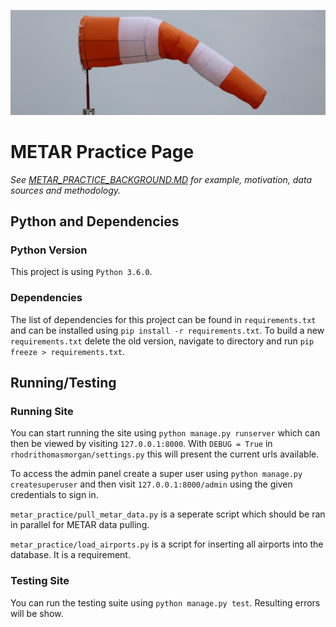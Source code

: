 ![Banner Image](documentation_sources/banner.png)

# METAR Practice Page

*See [METAR_PRACTICE_BACKGROUND.MD](METAR_PRACTICE_BACKGROUND.md) for example, motivation, data sources and methodology.*

## Python and Dependencies

### Python Version

This project is using `Python 3.6.0`.

### Dependencies
 
 The list of dependencies for this project can be found in `requirements.txt` and can be installed using `pip install -r requirements.txt`. To build a new `requirements.txt` delete the old version, navigate to directory and run `pip freeze > requirements.txt`.
 
 ## Running/Testing
 
 ### Running Site
 
 You can start running the site using `python manage.py runserver` which can then be viewed by visiting `127.0.0.1:8000`. With `DEBUG = True` in `rhodrithomasmorgan/settings.py` this will present the current urls available.
 
 To access the admin panel create a super user using `python manage.py createsuperuser` and then visit `127.0.0.1:8000/admin` using the given credentials to sign in.

`metar_practice/pull_metar_data.py` is a seperate script which should be ran in parallel for METAR data pulling. 

`metar_practice/load_airports.py` is a script for inserting all airports into the database. It is a requirement.

 
 ### Testing Site
 
 You can run the testing suite using `python manage.py test`. Resulting errors will be show.
